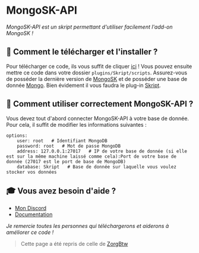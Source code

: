 # MongoSK-API
_MongoSK-API est un skript permettant d'utiliser facilement l'add-on MongoSK !_
## 🏹 **Comment le télécharger et l'installer ?**
Pour télécharger ce code, ils vous suffit de cliquer [ici](https://github.com/Maxime-LEGRAND/MongoSK-API) ! Vous pouvez ensuite mettre ce code dans votre dossier `plugins/Skript/scripts`.
Assurez-vous de posséder la dernière version de [MongoSK](https://github.com/Romitou/MongoSK) et de posséder une base de donnée [Mongo](https://www.mongodb.com/). Bien évidement il vous faudra le plug-in [Skript](https://github.com/SkriptLang/Skript/releases).

## 👀 **Comment utiliser correctement MongoSK-API ?**
Vous devez tout d'abord connecter MongoSK-API à votre base de donnée. Pour cela, il suffit de modifier les informations suivantes :
```
options:
    user: root   # Identifiant MongoDB
    password: root   # Mot de passe MongoDB
    address: 127.0.0.1:27017   # IP de votre base de donnée (si elle est sur la même machine laissé comme cela):Port de votre base de donnée (27017 est le port de base de MongoDB)
    database: Skript   # Base de donnée sur laquelle vous voulez stocker vos données
```
## 🎓 **Vous avez besoin d'aide ?**

- [Mon Discord](https://discord.gg/8SfwgQqQxh)
- [Documentation](https://github.com/Maxime-LEGRAND/MongoSK-API/blob/principal/documentation.md)

_Je remercie toutes les personnes qui téléchargerons et aiderons à améliorer ce code !_
> Cette page a été repris de celle de [ZorgBtw](https://github.com/ZorgBtw/BungeeSK)
